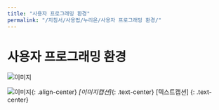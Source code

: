 ```yaml
---
title: "사용자 프로그래밍 환경"
permalink: "/지침서/사용법/누리온/사용자 프로그래밍 환경/"
---
```


# 사용자 프로그래밍 환경

![이미지](/ksc2/images/docs/figure-1.png)

![이미지](/ksc2/images/docs/figure-1.png){: .align-center}
*[이미지캡션]*{: .text-center}
[텍스트캡션]
{: .text-center}

